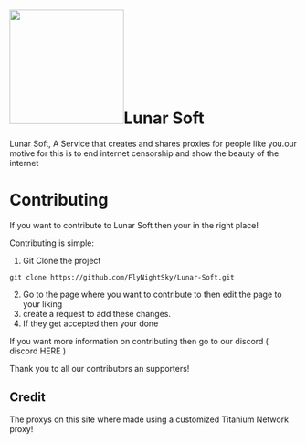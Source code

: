  
# <img src="https://github.com/FlyNightSky/Lunar-Soft/assets/118761018/bf253daa-d926-400d-80c4-1a307a8a58b9" width="200" />Lunar Soft
Lunar Soft, A Service that creates and shares proxies for people like you.our motive for this is to end internet censorship and show the beauty of the internet

# Contributing
If you want to contribute to Lunar Soft then your in the right place!

Contributing is simple:

1. Git Clone the project
```
git clone https://github.com/FlyNightSky/Lunar-Soft.git
```
2. Go to the page where you want to contribute to then edit the page to your liking
3. create a request to add these changes. 
4. If they get accepted then your done

If you want more information on contributing then go to our discord ( discord HERE )

Thank you to all our contributors an supporters!



## Credit

The proxys on this site where made using a customized Titanium Network proxy!



